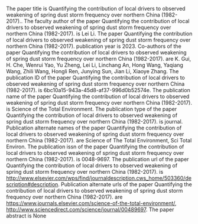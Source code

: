 The paper title is Quantifying the contribution of local drivers to observed weakening of spring dust storm frequency over northern China (1982-2017)..
The faculty author of the paper Quantifying the contribution of local drivers to observed weakening of spring dust storm frequency over northern China (1982-2017). is Lei Li.
The paper Quantifying the contribution of local drivers to observed weakening of spring dust storm frequency over northern China (1982-2017). publication year is 2023.
Co-authors of the paper Quantifying the contribution of local drivers to observed weakening of spring dust storm frequency over northern China (1982-2017). are K. Gui, H. Che, Wenrui Yao, Yu Zheng, Lei Li, Linchang An, Hong Wang, Yaqiang Wang, Zhili Wang, Hongli Ren, Junying Sun, Jian Li, Xiaoye Zhang.
The publication ID of the paper Quantifying the contribution of local drivers to observed weakening of spring dust storm frequency over northern China (1982-2017). is 6bc10a15-943a-45d8-af37-996d0b52574e.
The publication name of the paper Quantifying the contribution of local drivers to observed weakening of spring dust storm frequency over northern China (1982-2017). is Science of the Total Environment.
The publication type of the paper Quantifying the contribution of local drivers to observed weakening of spring dust storm frequency over northern China (1982-2017). is journal.
Publication alternate names of the paper Quantifying the contribution of local drivers to observed weakening of spring dust storm frequency over northern China (1982-2017). are Science of The Total Environment, Sci Total Environ.
The publication issn of the paper Quantifying the contribution of local drivers to observed weakening of spring dust storm frequency over northern China (1982-2017). is 0048-9697.
The publication url of the paper Quantifying the contribution of local drivers to observed weakening of spring dust storm frequency over northern China (1982-2017). is http://www.elsevier.com/wps/find/journaldescription.cws_home/503360/description#description.
Publication alternate urls of the paper Quantifying the contribution of local drivers to observed weakening of spring dust storm frequency over northern China (1982-2017). are https://www.journals.elsevier.com/science-of-the-total-environment/, http://www.sciencedirect.com/science/journal/00489697.
The paper abstract is None
